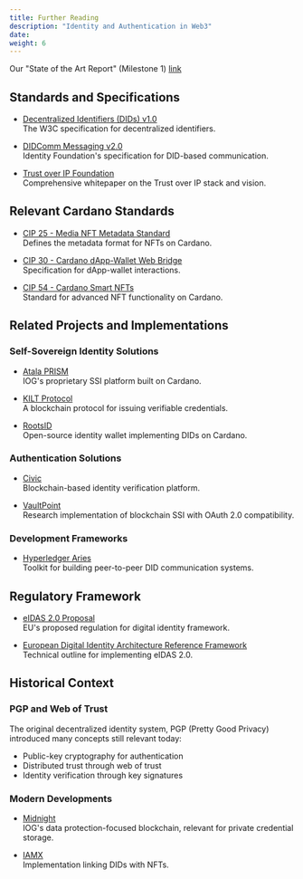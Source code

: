 ```yaml
---
title: Further Reading
description: "Identity and Authentication in Web3"
date: 
weight: 6
---
```


Our "State of the Art Report" (Milestone 1) [link](https://github.com/Project-Catalyst/cauth-deliverables/blob/main/milestone%201/cAuth-State_of_the_Art_Report.pdf)

## Standards and Specifications

- [Decentralized Identifiers (DIDs) v1.0](https://www.w3.org/TR/did-core/)  
  The W3C specification for decentralized identifiers.

- [DIDComm Messaging v2.0](https://identity.foundation/didcomm-messaging/spec/v2.0/)  
  Identity Foundation's specification for DID-based communication.

- [Trust over IP Foundation](https://trustoverip.org/wp-content/uploads/Introduction-to-ToIP-V2.0-2021-11-17.pdf)  
  Comprehensive whitepaper on the Trust over IP stack and vision.

## Relevant Cardano Standards

- [CIP 25 - Media NFT Metadata Standard](https://cips.cardano.org/cips/cip25/)  
  Defines the metadata format for NFTs on Cardano.

- [CIP 30 - Cardano dApp-Wallet Web Bridge](https://cips.cardano.org/cips/cip30/)  
  Specification for dApp-wallet interactions.

- [CIP 54 - Cardano Smart NFTs](https://cips.cardano.org/cips/cip54/)  
  Standard for advanced NFT functionality on Cardano.

## Related Projects and Implementations

### Self-Sovereign Identity Solutions

- [Atala PRISM](https://atalaprism.io/)  
  IOG's proprietary SSI platform built on Cardano.

- [KILT Protocol](https://www.kilt.io)  
  A blockchain protocol for issuing verifiable credentials.

- [RootsID](https://rootsid.com/)  
  Open-source identity wallet implementing DIDs on Cardano.

### Authentication Solutions

- [Civic](https://www.civic.com)  
  Blockchain-based identity verification platform.

- [VaultPoint](https://www.mdpi.com/2079-9292/9/8/1231/html)  
  Research implementation of blockchain SSI with OAuth 2.0 compatibility.

### Development Frameworks

- [Hyperledger Aries](https://www.hyperledger.org/use/aries)  
  Toolkit for building peer-to-peer DID communication systems.

## Regulatory Framework

- [eIDAS 2.0 Proposal](https://eur-lex.europa.eu/legal-content/EN/TXT/HTML/?uri=CELEX:52021PC0281)  
  EU's proposed regulation for digital identity framework.

- [European Digital Identity Architecture Reference Framework](https://digital-strategy.ec.europa.eu/en/library/european-digital-identity-architecture-and-reference-framework-outline)  
  Technical outline for implementing eIDAS 2.0.

## Historical Context

### PGP and Web of Trust
The original decentralized identity system, PGP (Pretty Good Privacy) introduced many concepts still relevant today:
- Public-key cryptography for authentication
- Distributed trust through web of trust
- Identity verification through key signatures

### Modern Developments

- [Midnight](https://midnight.iohk.io/)  
  IOG's data protection-focused blockchain, relevant for private credential storage.

- [IAMX](https://iamx.id/)  
  Implementation linking DIDs with NFTs.